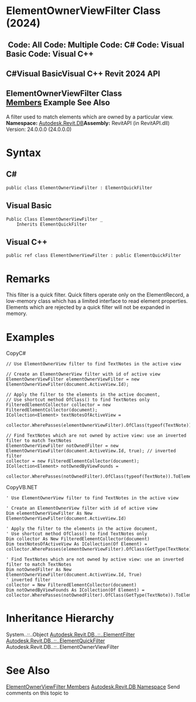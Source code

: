 # ElementOwnerViewFilter Class (2024)

﻿
 Code: All Code: Multiple Code: C# Code: Visual Basic Code: Visual C++   
---  
C#Visual BasicVisual C++
Revit 2024 API  
---  
ElementOwnerViewFilter Class  
[Members](b898c6a2-434b-a746-180a-f3f2d7da8ca0.md "ElementOwnerViewFilter Members") Example See Also  
---  
A filter used to match elements which are owned by a particular view. 
**Namespace:** [Autodesk.Revit.DB](87546ba7-461b-c646-cbb1-2cb8f5bff8b2.md "Autodesk.Revit.DB Namespace")**Assembly:** RevitAPI (in RevitAPI.dll) Version: 24.0.0.0 (24.0.0.0)
# Syntax
C#  
---  
```text
public class ElementOwnerViewFilter : ElementQuickFilter
```
  
Visual Basic  
---  
```text
Public Class ElementOwnerViewFilter _
	Inherits ElementQuickFilter
```
  
Visual C++  
---  
```text
public ref class ElementOwnerViewFilter : public ElementQuickFilter
```
  
# Remarks
This filter is a quick filter. Quick filters operate only on the ElementRecord, a low-memory class which has a limited interface to read element properties. Elements which are rejected by a quick filter will not be expanded in memory. 
# Examples
CopyC#
```text
// Use ElementOwnerView filter to find TextNotes in the active view

// Create an ElementOwnerView filter with id of active view
ElementOwnerViewFilter elementOwnerViewFilter = new ElementOwnerViewFilter(document.ActiveView.Id);

// Apply the filter to the elements in the active document,
// Use shortcut method OfClass() to find TextNotes only
FilteredElementCollector collector = new FilteredElementCollector(document);
ICollection<Element> textNotesOfActiveView =
    collector.WherePasses(elementOwnerViewFilter).OfClass(typeof(TextNote)).ToElements();

// Find TextNotes which are not owned by active view: use an inverted filter to match TextNotes
ElementOwnerViewFilter notOwnedFilter = new ElementOwnerViewFilter(document.ActiveView.Id, true); // inverted filter
collector = new FilteredElementCollector(document);
ICollection<Element> notOwnedByViewFounds =
    collector.WherePasses(notOwnedFilter).OfClass(typeof(TextNote)).ToElements();
```

CopyVB.NET
```text
' Use ElementOwnerView filter to find TextNotes in the active view

' Create an ElementOwnerView filter with id of active view
Dim elementOwnerViewFilter As New ElementOwnerViewFilter(document.ActiveView.Id)

' Apply the filter to the elements in the active document,
' Use shortcut method OfClass() to find TextNotes only
Dim collector As New FilteredElementCollector(document)
Dim textNotesOfActiveView As ICollection(Of Element) = collector.WherePasses(elementOwnerViewFilter).OfClass(GetType(TextNote)).ToElements()

' Find TextNotes which are not owned by active view: use an inverted filter to match TextNotes
Dim notOwnedFilter As New ElementOwnerViewFilter(document.ActiveView.Id, True)
' inverted filter
collector = New FilteredElementCollector(document)
Dim notOwnedByViewFounds As ICollection(Of Element) = collector.WherePasses(notOwnedFilter).OfClass(GetType(TextNote)).ToElements()
```

# Inheritance Hierarchy
System..::..Object [Autodesk.Revit.DB..::..ElementFilter](b8b46cbf-9ecc-0745-ec53-c3c3b6510113.md "ElementFilter Class") [Autodesk.Revit.DB..::..ElementQuickFilter](ebc95d82-11fc-69f6-2df1-52331dd36443.md "ElementQuickFilter Class") Autodesk.Revit.DB..::..ElementOwnerViewFilter
# See Also
[ElementOwnerViewFilter Members](b898c6a2-434b-a746-180a-f3f2d7da8ca0.md "ElementOwnerViewFilter Members")
[Autodesk.Revit.DB Namespace](87546ba7-461b-c646-cbb1-2cb8f5bff8b2.md "Autodesk.Revit.DB Namespace")
Send comments on this topic to 